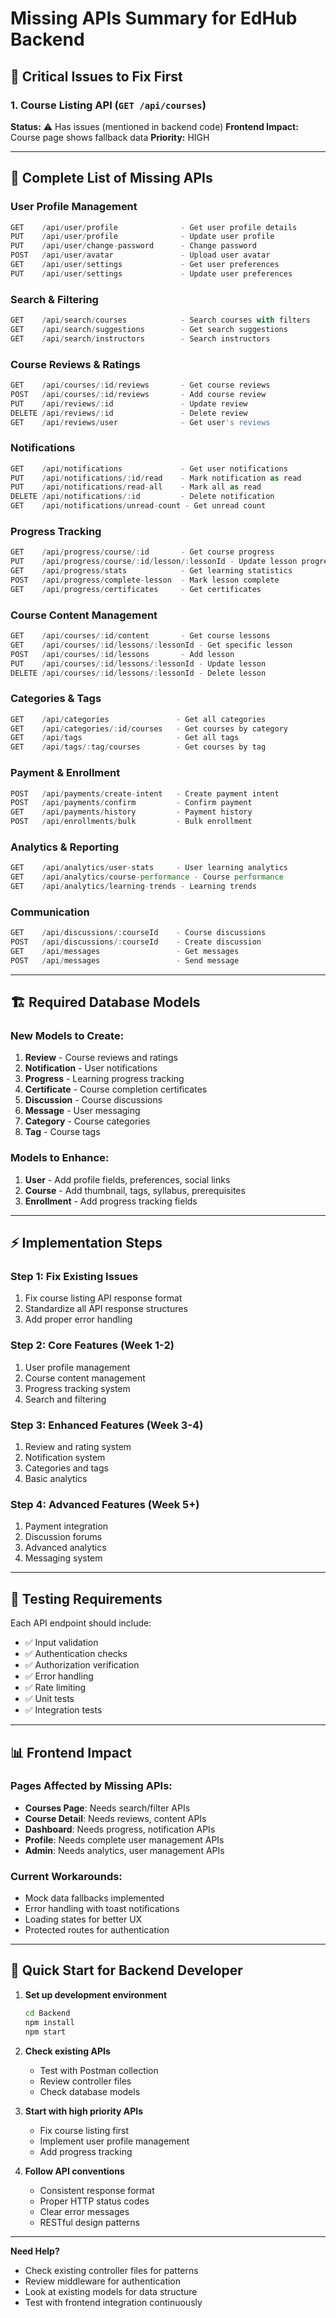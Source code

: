 # Missing APIs Summary for EdHub Backend

## 🚨 Critical Issues to Fix First

### 1. Course Listing API (`GET /api/courses`)
**Status:** ⚠️ Has issues (mentioned in backend code)
**Frontend Impact:** Course page shows fallback data
**Priority:** HIGH

---

## 📝 Complete List of Missing APIs

### User Profile Management
```javascript
GET    /api/user/profile              - Get user profile details
PUT    /api/user/profile              - Update user profile  
PUT    /api/user/change-password      - Change password
POST   /api/user/avatar               - Upload user avatar
GET    /api/user/settings             - Get user preferences
PUT    /api/user/settings             - Update user preferences
```

### Search & Filtering
```javascript
GET    /api/search/courses            - Search courses with filters
GET    /api/search/suggestions        - Get search suggestions
GET    /api/search/instructors        - Search instructors
```

### Course Reviews & Ratings
```javascript
GET    /api/courses/:id/reviews       - Get course reviews
POST   /api/courses/:id/reviews       - Add course review
PUT    /api/reviews/:id               - Update review
DELETE /api/reviews/:id               - Delete review
GET    /api/reviews/user              - Get user's reviews
```

### Notifications
```javascript
GET    /api/notifications             - Get user notifications
PUT    /api/notifications/:id/read    - Mark notification as read
PUT    /api/notifications/read-all    - Mark all as read
DELETE /api/notifications/:id         - Delete notification
GET    /api/notifications/unread-count - Get unread count
```

### Progress Tracking
```javascript
GET    /api/progress/course/:id       - Get course progress
PUT    /api/progress/course/:id/lesson/:lessonId - Update lesson progress
GET    /api/progress/stats            - Get learning statistics
POST   /api/progress/complete-lesson  - Mark lesson complete
GET    /api/progress/certificates     - Get certificates
```

### Course Content Management
```javascript
GET    /api/courses/:id/content       - Get course lessons
GET    /api/courses/:id/lessons/:lessonId - Get specific lesson
POST   /api/courses/:id/lessons       - Add lesson
PUT    /api/courses/:id/lessons/:lessonId - Update lesson
DELETE /api/courses/:id/lessons/:lessonId - Delete lesson
```

### Categories & Tags
```javascript
GET    /api/categories               - Get all categories
GET    /api/categories/:id/courses   - Get courses by category
GET    /api/tags                     - Get all tags
GET    /api/tags/:tag/courses        - Get courses by tag
```

### Payment & Enrollment
```javascript
POST   /api/payments/create-intent   - Create payment intent
POST   /api/payments/confirm         - Confirm payment
GET    /api/payments/history         - Payment history
POST   /api/enrollments/bulk         - Bulk enrollment
```

### Analytics & Reporting
```javascript
GET    /api/analytics/user-stats     - User learning analytics
GET    /api/analytics/course-performance - Course performance
GET    /api/analytics/learning-trends - Learning trends
```

### Communication
```javascript
GET    /api/discussions/:courseId    - Course discussions
POST   /api/discussions/:courseId    - Create discussion
GET    /api/messages                 - Get messages
POST   /api/messages                 - Send message
```

---

## 🏗️ Required Database Models

### New Models to Create:
1. **Review** - Course reviews and ratings
2. **Notification** - User notifications
3. **Progress** - Learning progress tracking
4. **Certificate** - Course completion certificates
5. **Discussion** - Course discussions
6. **Message** - User messaging
7. **Category** - Course categories
8. **Tag** - Course tags

### Models to Enhance:
1. **User** - Add profile fields, preferences, social links
2. **Course** - Add thumbnail, tags, syllabus, prerequisites
3. **Enrollment** - Add progress tracking fields

---

## ⚡ Implementation Steps

### Step 1: Fix Existing Issues
1. Fix course listing API response format
2. Standardize all API response structures
3. Add proper error handling

### Step 2: Core Features (Week 1-2)
1. User profile management
2. Course content management  
3. Progress tracking system
4. Search and filtering

### Step 3: Enhanced Features (Week 3-4)
1. Review and rating system
2. Notification system
3. Categories and tags
4. Basic analytics

### Step 4: Advanced Features (Week 5+)
1. Payment integration
2. Discussion forums
3. Advanced analytics
4. Messaging system

---

## 🧪 Testing Requirements

Each API endpoint should include:
- ✅ Input validation
- ✅ Authentication checks
- ✅ Authorization verification
- ✅ Error handling
- ✅ Rate limiting
- ✅ Unit tests
- ✅ Integration tests

---

## 📊 Frontend Impact

### Pages Affected by Missing APIs:
- **Courses Page**: Needs search/filter APIs
- **Course Detail**: Needs reviews, content APIs  
- **Dashboard**: Needs progress, notification APIs
- **Profile**: Needs complete user management APIs
- **Admin**: Needs analytics, user management APIs

### Current Workarounds:
- Mock data fallbacks implemented
- Error handling with toast notifications
- Loading states for better UX
- Protected routes for authentication

---

## 🚀 Quick Start for Backend Developer

1. **Set up development environment**
   ```bash
   cd Backend
   npm install
   npm start
   ```

2. **Check existing APIs**
   - Test with Postman collection
   - Review controller files
   - Check database models

3. **Start with high priority APIs**
   - Fix course listing first
   - Implement user profile management
   - Add progress tracking

4. **Follow API conventions**
   - Consistent response format
   - Proper HTTP status codes
   - Clear error messages
   - RESTful design patterns

---

**Need Help?** 
- Check existing controller files for patterns
- Review middleware for authentication
- Look at existing models for data structure
- Test with frontend integration continuously
